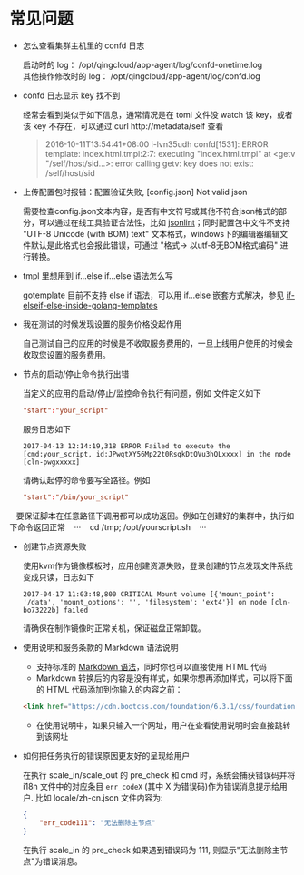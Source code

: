 # 常见问题

* 怎么查看集群主机里的 confd 日志

    启动时的 log： /opt/qingcloud/app-agent/log/confd-onetime.log <br>
    其他操作修改时的 log： /opt/qingcloud/app-agent/log/confd.log

* confd 日志显示 key 找不到

    经常会看到类似于如下信息，通常情况是在 toml 文件没 watch 该 key，或者该 key 不存在，可以通过 curl http://metadata/self 查看
    > 2016-10-11T13:54:41+08:00 i-lvn35udh confd[1531]: ERROR template: index.html.tmpl:2:7: executing "index.html.tmpl" at <getv "/self/host/sid...>: error calling getv: key does not exist: /self/host/sid

* 上传配置包时报错：配置验证失败, [config.json] Not valid json

    需要检查config.json文本内容，是否有中文符号或其他不符合json格式的部分，可以通过在线工具验证合法性，比如 [jsonlint](http://jsonlint.com/)；同时配置包中文件不支持 "UTF-8 Unicode (with BOM) text" 文本格式，windows下的编辑器编辑文件默认是此格式也会报此错误，可通过 "格式-> 以utf-8无BOM格式编码" 进行转换。

* tmpl 里想用到 if...else if...else 语法怎么写

    gotemplate 目前不支持 else if 语法，可以用 if...else 嵌套方式解决，参见 [if-elseif-else-inside-golang-templates](http://stackoverflow.com/questions/16985469/switch-or-if-elseif-else-inside-golang-html-templates)

* 我在测试的时候发现设置的服务价格没起作用

    自己测试自己的应用的时候是不收取服务费用的，一旦上线用户使用的时候会收取您设置的服务费用。

* 节点的启动/停止命令执行出错

    当定义的应用的启动/停止/监控命令执行有问题，例如
    文件定义如下

    ``` toml
    "start":"your_script"
    ```

    服务日志如下

    ``` log
    2017-04-13 12:14:19,318 ERROR Failed to execute the [cmd:your_script, id:JPwqtXY56Mp22t0RsqkDtQVu3hQLxxxx] in the node [cln-pwgxxxxx]
    ```

    请确认起停的命令要写全路径。例如

    ``` toml
    "start":"/bin/your_script"
    ```
    
    要保证脚本在任意路径下调用都可以成功返回。例如在创建好的集群中，执行如下命令返回正常
    ···
    cd /tmp; /opt/yourscript.sh
    ···

* 创建节点资源失败

    使用kvm作为镜像模板时，应用创建资源失败，登录创建的节点发现文件系统变成只读，日志如下

    ``` log
    2017-04-17 11:03:48,800 CRITICAL Mount volume [{'mount_point': '/data', 'mount_options': '', 'filesystem': 'ext4'}] on node [cln-bo73222b] failed
    ```

    请确保在制作镜像时正常关机，保证磁盘正常卸载。

* 使用说明和服务条款的 Markdown 语法说明
    * 支持标准的 [Markdown 语法](http://wowubuntu.com/markdown/)，同时你也可以直接使用 HTML 代码
    * Markdown 转换后的内容是没有样式，如果你想再添加样式，可以将下面的 HTML 代码添加到你输入的内容之前：
    ```html
    <link href="https://cdn.bootcss.com/foundation/6.3.1/css/foundation.min.css" rel="stylesheet">
    ```
    * 在使用说明中，如果只输入一个网址，用户在查看使用说明时会直接跳转到该网址


* 如何把任务执行的错误原因更友好的呈现给用户<i id="err_code"></i>

    在执行 scale\_in/scale\_out 的 pre\_check 和 cmd 时，系统会捕获错误码并将 i18n 文件中的对应条目 `err_codeX` (其中 X 为错误码)作为错误消息提示给用户.
    比如 locale/zh-cn.json 文件内容为:
    ```json
    {
        "err_code111": "无法删除主节点"
    }
    ```
    在执行 scale\_in 的 pre\_check 如果遇到错误码为 111, 则显示"无法删除主节点"为错误消息。
